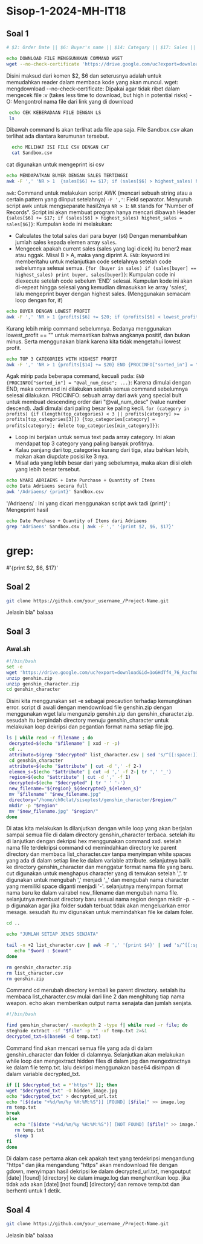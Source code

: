 # Sisop-1-2024-MH-IT18

<!-- Contoh per soal -->
## Soal 1

   ```sh
   # $2: Order Date || $6: Buyer's name || $14: Category || $17: Sales || $20: Profit <-- SECTIONS USED

  echo DOWNLOAD FILE MENGGUNAKAN COMMAND WGET 
  wget --no-check-certificate 'https://drive.google.com/uc?export=download&id=1cC6MYBI3wRwDgqlFQE1OQUN83JAreId0' -O Sandbox.cs
   ```
Disini maksud dari komen $2, $6 dan seterusnya adalah untuk memudahkan reader dalam membaca kode yang akan muncul.
 wget: mengdownload
 --no-check-certificate: Dipakai agar tidak ribet dalam mengecek file :v (takes less time to download, but high in potential risks)
 -O: Mengontrol nama file dari link yang di download

  ```sh
   echo CEK KEBERADAAN FILE DENGAN LS
   ls 
   ```
Dibawah command ls akan terlihat ada file apa saja. File Sandbox.csv akan terlihat ada diantara kerumunan tersebut.

 ```sh
   echo MELIHAT ISI FILE CSV DENGAN CAT
   cat Sandbox.csv 
   ```
cat digunakan untuk mengeprint isi csv

 ```sh
echo MENDAPATKAN BUYER DENGAN SALES TERTINGGI 
awk -F ',' 'NR > 1  {sales[$6] += $17; if (sales[$6] > highest_sales) highest_sales = sales[$6]} END {for (buyer in sales) if (sales[buyer] == highest_sales) print buyer, sales[buyer]}' Sandbox.csv 
 ```
`awk`: Command untuk melakukan script AWK (mencari sebuah string atau a certain pattern yang diinput setelahnya)
`-F ','`: Field separator. Menyuruh script awk untuk mengseparate hasil2nya
`NR > 1`: `NR` stands for "Number of Records". Script ini akan membuat program hanya mencari dibawah Header
`{sales[$6] += $17; if (sales[$6] > highest_sales) highest_sales = sales[$6]}`: Kumpulan kode ini melakukan:
   - Calculates the total sales dari para buyer (`$6`) Dengan menambahkan jumlah sales kepada elemen array `sales`.
   - Mengecek apakah current sales (sales yang lagi dicek) itu bener2 max atau nggak. Misal B > A, maka yang diprint A.
`END`: keyword ini memberitahu untuk melanjutkan code setelahnya setelah code sebelumnya selesai semua.
`{for (buyer in sales) if (sales[buyer] == highest_sales) print buyer, sales[buyer]}`: Kumpulan code ini diexecute setelah code sebelum 'END' selesai. Kumpulan kode ini akan di-repeat hingga selesai yang kemudian dimasukkan ke array 'sales',  lalu mengeprint buyer dengan highest sales. (Menggunakan semacam loop dengan for, if)

```sh
echo BUYER DENGAN LOWEST PROFIT 
awk -F ',' 'NR > 1 {profits[$6] += $20; if (profits[$6] < lowest_profit || lowest_profit == "") lowest_profit = profits[$6]} END {for (buyer in profits) if (profits[buyer] == lowest_profit) print buyer, profits[buyer]}' Sandbox.csv 
```
Kurang lebih mirip command sebelumnya. Bedanya menggunakan lowest_profit == "" untuk memastikan bahwa angkanya positif, dan bukan minus. Serta menggunakan blank karena kita tidak mengetahui lowest profit.

 ```sh
echo TOP 3 CATEGORIES WITH HIGHEST PROFIT
awk -F ',' 'NR > 1 {profits[$14] += $20} END {PROCINFO["sorted_in"] = "@val_num_desc"; for (category in profits) {if (length(top_categories) < 3 || profits[category] >= profits[top_categories[3]]) {top_categories[category] = profits[category]; delete top_categories[min_category]}} for (category in top_categories) print category, profits[category]}' Sandbox.csv
 ```
Agak mirip pada beberapa command, kecuali pada:
`END {PROCINFO["sorted_in"] = "@val_num_desc"; ...}`: Karena dimulai dengan END, maka command ini dilakukan setelah semua command sebelumnya selesai dilakukan. 
PROCINFO: sebuah array dari awk yang special bult untuk membuat descending order dari "@val_num_desc" (value number descend). Jadi dimulai dari paling besar ke paling kecil.
`for (category in profits) {if (length(top_categories) < 3 || profits[category] >= profits[top_categories[3]]) {top_categories[category] = profits[category]; delete top_categories[min_category]}}`: 
 - Loop ini berjalan untuk semua text pada array category. Ini akan mendapat top 3 category yang paling banyak profitnya.
 - Kalau panjang dari top_categories kurang dari tiga, atau bahkan lebih, makan akan diupdate posisi ke 3 nya. 
 - Misal ada yang lebih besar dari yang sebelumnya, maka akan diisi oleh yang lebih besar tersebut.

  ```sh
  echo NYARI ADRIAENS + Date Purchase + Quantity of Items
  echo Data Adriaens secara full
  awk '/Adriaens/ {print}' Sandbox.csv
  ```
'/Adriaens/ : Ini yang dicari menggunakan script awk tadi
{print}' : Mengeprint hasil

```sh
echo Date Purchase + Quantity of Items dari Adriaens
grep 'Adriaens' Sandbox.csv | awk -F ',' '{print $2, $6, $17}' 
```
# grep: 
#'{print $2, $6, $17}' 





<!-- Contoh per soal -->
## Soal 2

   ```sh
   git clone https://github.com/your_username_/Project-Name.git
   ```
Jelasin bla" balaaa

## Soal 3

### Awal.sh
   ```sh
   #!/bin/bash
   set -e
   wget 'https://drive.google.com/uc?export=download&id=1oGHdTf4_76_RacfmQIV4i7os4sGwa9vN' -O genshin.zip
   unzip genshin.zip
   unzip genshin_character.zip
   cd genshin_character
   ```
Disini kita menggunakan set -e sebagai precaution terhadap kemungkinan error. script di awali dengan mendownload file genshin.zip dengan menggunakan wget lalu mengunzip genshin.zip dan genshin_character.zip. sesudah itu berpindah directory menuju genshin_character untuk melakukan loop dekripsi dan pegantian format nama setiap file jpg.
   ```sh
   ls | while read -r filename ; do
	decrypted=$(echo "$filename" | xxd -r -p)
	cd ..
	attribute=$(grep "$decrypted" list_character.csv | sed 's/^[[:space:]]*//;s/[[:space:]]*$//')
	cd genshin_character
	attribute=$(echo "$attribute" | cut -d ',' -f 2-)
	elemen_s=$(echo "$attribute" | cut -d ',' -f 2-| tr ',' '_')
	region=$(echo "$attribute" | cut -d ',' -f 1)
	decrypted=$(echo "$decrypted" | tr ' ' '-')
	new_filename="${region}_${decrypted}_${elemen_s}"
	mv "$filename" "$new_filename.jpg"
	directory="/home/ch0clat/sisoptest/genshin_character/$region/"
	mkdir -p "$region"
	mv "$new_filename.jpg" "$region/"
   done
   ```
Di atas kita melakukan ls dilanjutkan dengan while loop yang akan berjalan sampai semua file di dalam directory genshin_character terbaca. setelah itu di lanjutkan dengan dekripsi hex menggunakan command xxd. setelah nama file terdekripsi command cd memindahkan directory ke parent directory dan membaca list_character.csv tanpa menyimpan white spaces yang ada di dalam setiap line ke dalam variable attribute. selanjutnya balik ke directory genshin_character dan menggatur format nama file yang baru. cut digunakan untuk menghapus character yang di temukan setelah ','. tr digunakan untuk mengubah ',' menjadi '_' dan mengubah nama character yang memiliki space diganti menjadi '-'. selanjutnya menyimpan format nama baru ke dalam vairabel new_filename dan mengubah nama file. selanjutnya membuat directory baru sesuai nama region dengan mkdir -p. -p digunakan agar jika folder sudah terbuat tidak akan mengeluarkan error mesage. sesudah itu mv digunakan untuk memindahkan file ke dalam foler.

   ```sh
   cd ..

   echo "JUMLAH SETIAP JENIS SENJATA"

   tail -n +2 list_character.csv | awk -F ',' '{print $4}' | sed 's/^[[:space:]]*//;s/[[:space:]]*$//' |  sort | uniq -c | while read -r count word; do
      echo "$word : $count"
   done

   rm genshin_character.zip
   rm list_character.csv
   rm genshin.zip
   ```
Command cd merubah directory kembali ke parent directory. setalah itu membaca list_character.csv mulai dari line 2 dan menghitung tiap nama weapon. echo akan memberikan output nama senajata dan jumlah senjata.

   ```sh
   #!/bin/bash

   find genshin_character/ -maxdepth 2 -type f| while read -r file; do
   steghide extract -sf "$file" -p "" -xf temp.txt 2>&1
   decrypted_txt=$(base64 -d temp.txt)
   ```
   Command find akan mencari semua file yang ada di dalam genshin_character dan folder di dalamnya. Selanjutkan akan melakukan while loop dan mengextract hidden files di dalam jpg dan mengextractnya ke dalam file temp.txt. lalu dekripsi menggunakan base64 disimpan di dalam variable decrypted_txt.

   ```sh
   if [[ $decrypted_txt = *'https'* ]]; then
   wget "$decrypted_txt" -O hidden_image.jpg
   echo "$decrypted_txt" > decrypted_url.txt
   echo "[$(date "+%d/%m/%y %H:%M:%S")] [FOUND] [$file]" >> image.log
   rm temp.txt
   break
   else
      echo "[$(date "+%d/%m/%y %H:%M:%S")] [NOT FOUND] [$file]" >> image.log
      rm temp.txt
      sleep 1
   fi
   done
   ```
Di dalam case pertama akan cek apakah text yang terdekripsi mengandung "https" dan jika mengandung "https" akan mendownload file dengan gdown, menyimpan hasil dekripsi ke dalam decrypted_url.txt, mengoutput [date] [found] [directory] ke dalam image.log dan menghentikan loop. jika tidak ada akan [date] [not found] [directory] dan remove temp.txt dan berhenti untuk 1 detik.

<!-- Contoh per soal -->
## Soal 4

   ```sh
   git clone https://github.com/your_username_/Project-Name.git
   ```
Jelasin bla" balaaa
